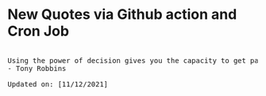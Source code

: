 # New Quotes via Github action and Cron Job

<pre>
<!-- #quote -->
Using the power of decision gives you the capacity to get past any excuse to change any and every part of your life in an instant.
- Tony Robbins

Updated on: [11/12/2021]
<!-- #quoteEnd -->
</pre>
